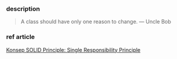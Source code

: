 ### description
> A class should have only one reason to change. — Uncle Bob

### ref article
[Konsep SOLID Principle: Single Responsibility Principle](https://medium.com/99ridho/konsep-solid-principle-single-responsibility-principle-254c05591d9d)